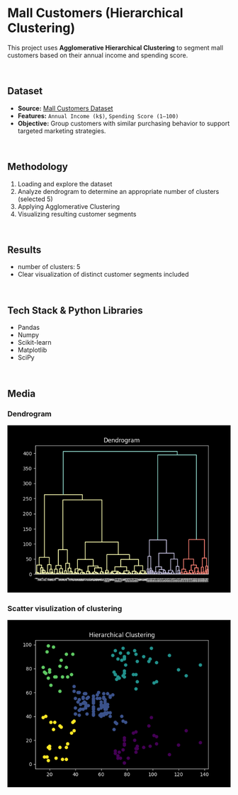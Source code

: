 # Mall Customers (Hierarchical Clustering)

This project uses **Agglomerative Hierarchical Clustering** to segment mall customers based on their annual income and spending score.

<br>

## Dataset
- **Source:** [Mall Customers Dataset](https://www.kaggle.com/datasets/shwetabh123/mall-customers)  
- **Features:** `Annual Income (k$)`, `Spending Score (1–100)`  
- **Objective:** Group customers with similar purchasing behavior to support targeted marketing strategies.

<br>

## Methodology
1. Loading and explore the dataset  
2. Analyze dendrogram to determine an appropriate number of clusters (selected 5)  
3. Applying Agglomerative Clustering 
4. Visualizing resulting customer segments  

<br>

## Results
-  number of clusters: 5  
- Clear visualization of distinct customer segments included  

<br>

## Tech Stack & Python Libraries
-   Pandas
-   Numpy
-   Scikit-learn
-   Matplotlib
-   SciPy


<br>



## Media

### Dendrogram
![Confusion Matrix](./docs/dnd_mall.png)


### Scatter visulization of clustering
![Confusion Matrix](./docs/scatter_mall.png)
